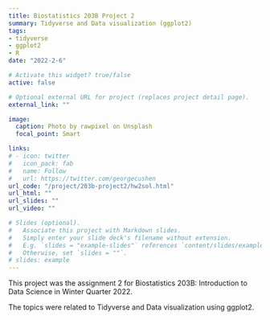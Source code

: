 ```yaml
---
title: Biostatistics 203B Project 2
summary: Tidyverse and Data visualization (ggplot2)
tags:
- tidyverse
- ggplot2
- R
date: "2022-2-6"

# Activate this widget? true/false
active: false

# Optional external URL for project (replaces project detail page).
external_link: ""

image:
  caption: Photo by rawpixel on Unsplash
  focal_point: Smart

links:
# - icon: twitter
#   icon_pack: fab
#   name: Follow
#   url: https://twitter.com/georgecushen
url_code: "/project/203b-project2/hw2sol.html"
url_html: ""
url_slides: ""
url_video: ""

# Slides (optional).
#   Associate this project with Markdown slides.
#   Simply enter your slide deck's filename without extension.
#   E.g. `slides = "example-slides"` references `content/slides/example-slides.md`.
#   Otherwise, set `slides = ""`.
# slides: example
---
```

This project was the assignment 2 for Biostatistics 203B: Introduction to Data Science in Winter Quarter 2022.

The topics were related to Tidyverse and Data visualization using ggplot2.
